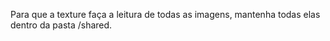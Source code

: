 Para que a texture faça a leitura de todas as imagens, mantenha todas elas dentro da pasta /shared.
